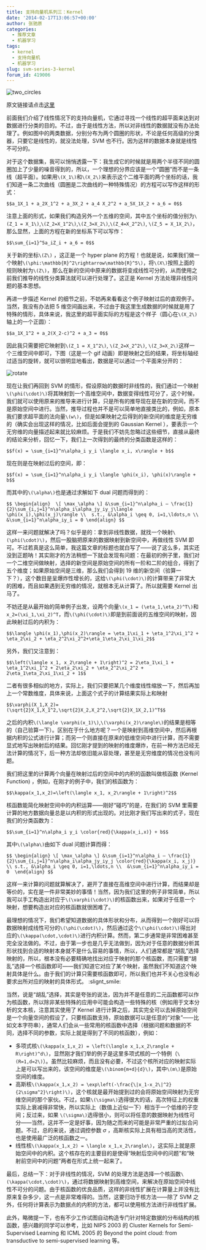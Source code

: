 ```yaml
---
title: 支持向量机系列三：Kernel
date: '2014-02-17T13:06:57+00:00'
author: 张驰原
categories:
  - 推荐文章
  - 机器学习
tags:
  - kernel
  - 支持向量机
  - 机器学习
slug: svm-series-3-kernel
forum_id: 419006
---
```


![two_circles](https://uploads.cosx.org/2014/02/two_circles.png) 

原文链接请点击[这里](http://blog.pluskid.org/?p=685)

前面我们介绍了线性情况下的支持向量机，它通过寻找一个线性的超平面来达到对数据进行分类的目的。不过，由于是线性方法，所以对非线性的数据就没有办法处理了。例如图中的两类数据，分别分布为两个圆圈的形状，不论是任何高级的分类器，只要它是线性的，就没法处理，SVM 也不行。因为这样的数据本身就是线性不可分的。

对于这个数据集，我可以悄悄透露一下：我生成它的时候就是用两个半径不同的圆圈加上了少量的噪音得到的，所以，一个理想的分界应该是一个“圆圈”而不是一条线（超平面）。如果用`\(X_1\)`和`\(X_2\)`来表示这个二维平面的两个坐标的话，我们知道一条二次曲线（圆圈是二次曲线的一种特殊情况）的方程可以写作这样的形式：

`$$a_1X_1 + a_2X_1^2 + a_3X_2 + a_4 X_2^2 + a_5X_1X_2 + a_6 = 0$$`

注意上面的形式，如果我们构造另外一个五维的空间，其中五个坐标的值分别为`\(Z_1 = X_1\)`,`\(Z_2=X_1^2\)`,`\(Z_3=X_2\)`,`\(Z_4=X_2^2\)`, `\(Z_5 = X_1X_2\)`，那么显然，上面的方程在新的坐标系下可以写作：

`$$\sum_{i=1}^5a_iZ_i + a_6 = 0$$`

关于新的坐标`\(Z\)` ，这正是一个 hyper plane 的方程！也就是说，如果我们做一个映射`\(\phi:\mathbb{R}^2\rightarrow\mathbb{R}^5\)`，将`\(X\)`按照上面的规则映射为`\(Z\)`，那么在新的空间中原来的数据将变成线性可分的，从而使用之前我们推导的线性分类算法就可以进行处理了。这正是 Kernel 方法处理非线性问题的基本思想。

再进一步描述 Kernel 的细节之前，不妨再来看看这个例子映射过后的直观例子。当然，我没有办法把 5 维空间画出来，不过由于我这里生成数据的时候就是用了特殊的情形，具体来说，我这里的超平面实际的方程是这个样子（圆心在`\(X_2\)`轴上的一个正圆）：

`$$a_1X_1^2 + a_2(X_2-c)^2 + a_3 = 0$$`

因此我只需要把它映射到`\(Z_1 = X_1^2\)`, `\(Z_2=X_2^2\)`, `\(Z_3=X_2\)`这样一个三维空间中即可，下图（这是一个 gif 动画）即是映射之后的结果，将坐标轴经过适当的旋转，就可以很明显地看出，数据是可以通过一个平面来分开的：

![rotate](https://uploads.cosx.org/2014/02/rotate.gif)

现在让我们再回到 SVM 的情形，假设原始的数据时非线性的，我们通过一个映射`\(\phi(\cdot)\)`将其映射到一个高维空间中，数据变得线性可分了，这个时候，我们就可以使用原来的推导来进行计算，只是所有的推导现在是在新的空间，而不是原始空间中进行。当然，推导过程也并不是可以简单地直接类比的，例如，原本我们要求超平面的法向量`\(w\)`，但是如果映射之后得到的新空间的维度是无穷维的（确实会出现这样的情况，比如后面会提到的 Gaussian Kernel ），要表示一个无穷维的向量描述起来就比较麻烦。于是我们不妨先忽略过这些细节，直接从最终的结论来分析，回忆一下，我们上一次得到的最终的分类函数是这样的：

`$$f(x) = \sum_{i=1}^n\alpha_i y_i \langle x_i, x\rangle + b$$`

现在则是在映射过后的空间，即：

`$$f(x) = \sum_{i=1}^n\alpha_i y_i \langle \phi(x_i), \phi(x)\rangle + b$$`

而其中的`\(\alpha\)`也是通过求解如下 dual 问题而得到的：

`$$
\begin{align} 
\[ \max_\alpha \] &\sum_{i=1}^n\alpha_i – \frac{1}{2}\sum_{i,j=1}^n\alpha_i\alpha_jy_iy_j\langle \phi(x_i),\phi(x_j)\rangle \\ 
s.t., &\alpha_i \geq 0, i=1,\ldots,n \\ 
&\sum_{i=1}^n\alpha_iy_i = 0
\end{align}
$$`

这样一来问题就解决了吗？似乎是的：拿到非线性数据，就找一个映射`\(\phi(\cdot)\)`，然后一股脑把原来的数据映射到新空间中，再做线性 SVM 即可。不过若真是这么简单，我这篇文章的标题也就白写了——说了这么多，其实还没到正题呐！其实刚才的方法稍想一下就会发现有问题：在最初的例子里，我们对一个二维空间做映射，选择的新空间是原始空间的所有一阶和二阶的组合，得到了五个维度；如果原始空间是三维，那么我们会得到 19 维的新空间（验算一下？），这个数目是呈爆炸性增长的，这给`\(\phi(\cdot)\)`的计算带来了非常大的困难，而且如果遇到无穷维的情况，就根本无从计算了。所以就需要 Kernel 出马了。

不妨还是从最开始的简单例子出发，设两个向量`\(x_1 = (\eta_1,\eta_2)^T\)`和`x_2=(\xi_1,\xi_2)^T`，而`\(\phi(\cdot)\)`即是到前面说的五维空间的映射，因此映射过后的内积为：

`$$\langle \phi(x_1),\phi(x_2)\rangle = \eta_1\xi_1 + \eta_1^2\xi_1^2 + \eta_2\xi_2 + \eta_2^2\xi_2^2+\eta_1\eta_2\xi_1\xi_2$$`

另外，我们又注意到：

`$$\left(\langle x_1, x_2\rangle + 1\right)^2 = 2\eta_1\xi_1 + \eta_1^2\xi_1^2 + 2\eta_2\xi_2 + \eta_2^2\xi_2^2 + 2\eta_1\eta_2\xi_1\xi_2 + 1$$`

二者有很多相似的地方，实际上，我们只要把某几个维度线性缩放一下，然后再加上一个常数维度，具体来说，上面这个式子的计算结果实际上和映射

`$$\varphi(X_1,X_2)=(\sqrt{2}X_1,X_1^2,\sqrt{2}X_2,X_2^2,\sqrt{2}X_1X_2,1)^T$$`

之后的内积`\(\langle \varphi(x_1)\)`,`\(\varphi(x_2)\rangle\)`的结果是相等的（自己验算一下）。区别在于什么地方呢？一个是映射到高维空间中，然后再根据内积的公式进行计算；而另一个则直接在原来的低维空间中进行计算，而不需要显式地写出映射后的结果。回忆刚才提到的映射的维度爆炸，在前一种方法已经无法计算的情况下，后一种方法却依旧能从容处理，甚至是无穷维度的情况也没有问题。

我们把这里的计算两个向量在映射过后的空间中的内积的函数叫做核函数 (Kernel Function) ，例如，在刚才的例子中，我们的核函数为：

`$$\kappa(x_1,x_2)=\left(\langle x_1, x_2\rangle + 1\right)^2$$`

核函数能简化映射空间中的内积运算——刚好“碰巧”的是，在我们的 SVM 里需要计算的地方数据向量总是以内积的形式出现的。对比刚才我们写出来的式子，现在我们的分类函数为：

`$$\sum_{i=1}^n\alpha_i y_i \color{red}{\kappa(x_i,x)} + b$$`

其中`\(\alpha\)`由如下 dual 问题计算而得：

`$$
\begin{align}
\[ \max_\alpha \] &\sum_{i=1}^n\alpha_i – \frac{1}{2}\sum_{i,j=1}^n\alpha_i\alpha_jy_iy_j \color{red}{\kappa(x_i, x_j)} \\
s.t., &\alpha_i \geq 0, i=1,\ldots,n \\ 
&\sum_{i=1}^n\alpha_iy_i = 0 
\end{align}
$$`

这样一来计算的问题就算解决了，避开了直接在高维空间中进行计算，而结果却是等价的，实在是一件非常美妙的事情！当然，因为我们这里的例子非常简单，所以我可以手工构造出对应于`\(\varphi(\cdot)\)`的核函数出来，如果对于任意一个映射，想要构造出对应的核函数就很困难了。

最理想的情况下，我们希望知道数据的具体形状和分布，从而得到一个刚好可以将数据映射成线性可分的`\(\phi(\cdot)\)`，然后通过这个`\(\phi(\cdot)\)`得出对应的`\(\kappa(\cdot,\cdot)\)`进行内积计算。然而，第二步通常是非常困难甚至完全没法做的。不过，由于第一步也是几乎无法做到，因为对于任意的数据分析其形状找到合适的映射本身就不是什么容易的事情，所以，人们通常都是“胡乱”选择映射的，所以，根本没有必要精确地找出对应于映射的那个核函数，而只需要“胡乱”选择一个核函数即可——我们知道它对应了某个映射，虽然我们不知道这个映射具体是什么。由于我们的计算只需要核函数即可，所以我们也并不关心也没有必要求出所对应的映射的具体形式。 :slignt_smile:

当然，说是“胡乱”选择，其实是夸张的说法，因为并不是任意的二元函数都可以作为核函数，所以除非某些特殊的应用中可能会构造一些特殊的核（例如用于文本分析的文本核，注意其实使用了 Kernel 进行计算之后，其实完全可以去掉原始空间是一个向量空间的假设了，只要核函数支持，原始数据可以是任意的“对象”——比如文本字符串），通常人们会从一些常用的核函数中选择（根据问题和数据的不同，选择不同的参数，实际上就是得到了不同的核函数），例如：

  * 多项式核`\(\kappa(x_1,x_2) = \left(\langle x_1,x_2\rangle + R\right)^d\)`，显然刚才我们举的例子是这里多项式核的一个特例（`\(R=1,d=2\)`）。虽然比较麻烦，而且没有必要，不过这个核所对应的映射实际上是可以写出来的，该空间的维度是`\(\binom{m+d}{d}\)`，其中`\(m\)`是原始空间的维度。
  * 高斯核`\(\kappa(x_1,x_2) = \exp\left(-\frac{\|x_1-x_2\|^2}{2\sigma^2}\right)\)`，这个核就是最开始提到过的会将原始空间映射为无穷维空间的那个家伙。不过，如果`\(\sigma\)`选得很大的话，高次特征上的权重实际上衰减得非常快，所以实际上（数值上近似一下）相当于一个低维的子空间；反过来，如果 `\(\sigma\)`选得很小，则可以将任意的数据映射为线性可分——当然，这并不一定是好事，因为随之而来的可能是非常严重的过拟合问题。不过，总的来说，通过调控参数 $\sigma$ ，高斯核实际上具有相当高的灵活性，也是使用最广泛的核函数之一。
  * 线性核`\(\kappa(x_1,x_2) = \langle x_1,x_2\rangle\)`，这实际上就是原始空间中的内积。这个核存在的主要目的是使得“映射后空间中的问题”和“映射前空间中的问题”两者在形式上统一起来了。

最后，总结一下：对于非线性的情况，SVM 的处理方法是选择一个核函数`\(\kappa(\cdot,\cdot)\)`，通过将数据映射到高维空间，来解决在原始空间中线性不可分的问题。由于核函数的优良品质，这样的非线性扩展在计算量上并没有比原来复杂多少，这一点是非常难得的。当然，这要归功于核方法——除了 SVM 之外，任何将计算表示为数据点的内积的方法，都可以使用核方法进行非线性扩展。

此外，略微提一下，也有不少工作试图自动构造专门针对特定数据的分布结构的核函数，感兴趣的同学可以参考，比如 NIPS 2003 的 Cluster Kernels for Semi-Supervised Learning 和 ICML 2005 的 Beyond the point cloud: from transductive to semi-supervised learning 等。
